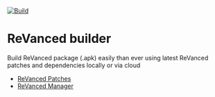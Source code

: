 [![Build](https://github.com/neolegshishov/ReVanced_Builder/actions/workflows/Build.yml/badge.svg)](https://github.com/neolegshishov/ReVanced_Builder/actions/workflows/Build.yml)

# ReVanced builder

Build ReVanced package (.apk) easily than ever using latest ReVanced patches and dependencies locally or via cloud


* [ReVanced Patches](https://github.com/revanced/revanced-patches)
* [ReVanced Manager](https://github.com/revanced/revanced-manager)
